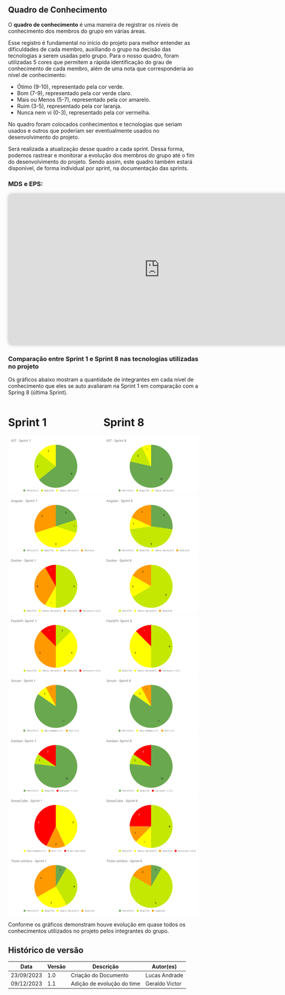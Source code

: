 ## Quadro de Conhecimento

O **quadro de conhecimento** é uma maneira de registrar os níveis de conhecimento dos membros do grupo em várias áreas.

Esse registro é fundamental no início do projeto para melhor entender as dificuldades de cada membro, auxiliando o grupo na decisão das tecnologias a serem usadas pelo grupo. Para o nosso quadro, foram utilizadas 5 cores que permitem a rápida identificação do grau de conhecimento de cada membro, além de uma nota que corresponderia ao nível de conhecimento:

- Ótimo (9-10), representado pela cor verde.
- Bom (7-9), representado pela cor verde claro.
- Mais ou Menos (5-7), representado pela cor amarelo.
- Ruim (3-5), representado pela cor laranja.
- Nunca nem vi (0-3), representado pela cor vermelha.

No quadro foram colocados conhecimentos e tecnologias que seriam usados e outros que poderiam ser eventualmente usados no desenvolvimento do projeto.

Será realizada a atualização desse quadro a cada sprint. Dessa forma, podemos rastrear e monitorar a evolução dos membros do grupo até o fim do desenvolvimento do projeto. Sendo assim, este quadro também estará disponível, de forma individual por sprint, na documentação das sprints.

### MDS e EPS:

<iframe src="https://docs.google.com/spreadsheets/d/e/2PACX-1vRfvuXHyq18k4GbOit8dXVr_sYbU63qSmTRchwqdd4ZDfoMTLGmZlv3K4Jp5ol9NUkpwf_cm_2RaGrE/pubhtml?single=false&amp;widget=true&amp;headers=false" style="width: 800px; height: 400px; border: none;border-radius: 10px;box-shadow: 0 0 10px rgba(0, 0, 0, 0.2);"></iframe>

### Comparação entre Sprint 1 e Sprint 8 nas tecnologias utilizadas no projeto

Os gráficos abaixo mostram a quantidade de integrantes em cada nível de conhecimento que eles se auto avaliaram na Sprint 1 em comparação com a Spring 8 (última Sprint).

<div style="display: flex; justify-content: space-around; align-items: center;">
  <div>
    <h1>Sprint 1</h1>
    <img src="../assets/sprints-quadro-conhecimento/GIT-Sprint1.png" alt="Sprint 1" />
  </div>

  <div>
    <h1>Sprint 8</h1>
    <img src="../assets/sprints-quadro-conhecimento/GIT-Sprint8.png" alt="Sprint 8" />
  </div>
</div>

<div style="display: flex; justify-content: space-around; align-items: center;">
  <div>
    <img src="../assets/sprints-quadro-conhecimento/Angular-Sprint1.png" alt="Sprint 1" />
  </div>

  <div>
    <img src="../assets/sprints-quadro-conhecimento/Angular-Sprint8.png" alt="Sprint 8" />
  </div>
</div>

<div style="display: flex; justify-content: space-around; align-items: center;">
  <div>
    <img src="../assets/sprints-quadro-conhecimento/Docker-Sprint1.png" alt="Sprint 1" />
  </div>

  <div>
    <img src="../assets/sprints-quadro-conhecimento/Docker-Sprint8.png" alt="Sprint 8" />
  </div>
</div>

<div style="display: flex; justify-content: space-around; align-items: center;">
  <div>
    <img src="../assets/sprints-quadro-conhecimento/FastAPI-Sprint1.png" alt="Sprint 1" />
  </div>

  <div>
    <img src="../assets/sprints-quadro-conhecimento/FastAPI-Sprint8.png" alt="Sprint 8" />
  </div>
</div>

<div style="display: flex; justify-content: space-around; align-items: center;">
  <div>
    <img src="../assets/sprints-quadro-conhecimento/Scrum-Sprint1.png" alt="Sprint 1" />
  </div>

  <div>
    <img src="../assets/sprints-quadro-conhecimento/Scrum-Sprint8.png" alt="Sprint 8" />
  </div>
</div>

<div style="display: flex; justify-content: space-around; align-items: center;">
  <div>
    <img src="../assets/sprints-quadro-conhecimento/Kanban-Sprint1.png" alt="Sprint 1" />
  </div>

  <div>
    <img src="../assets/sprints-quadro-conhecimento/Kanban-Sprint8.png" alt="Sprint 8" />
  </div>
</div>

<div style="display: flex; justify-content: space-around; align-items: center;">
  <div>
    <img src="../assets/sprints-quadro-conhecimento/SonarCube-Sprint1.png" alt="Sprint 1" />
  </div>

  <div>
    <img src="../assets/sprints-quadro-conhecimento/SonarCube-Sprint8.png" alt="Sprint 8" />
  </div>
</div>

<div style="display: flex; justify-content: space-around; align-items: center;">
  <div>
    <img src="../assets/sprints-quadro-conhecimento/Testeunitario-Sprint1.png" alt="Sprint 1" />
  </div>

  <div>
    <img src="../assets/sprints-quadro-conhecimento/Testeunitario-Sprint8.png" alt="Sprint 8" />
  </div>
</div>

Conforme os gráficos demonstram houve evolução em quase todos os conhecimentos utilizados no projeto pelos integrantes do grupo.

## Histórico de versão
| Data | Versão | Descrição | Autor(es) |
| ---- | ---- | ---- | ---- |
| 23/09/2023 | 1.0 | Criação do Documento | Lucas Andrade |
| 09/12/2023 | 1.1 | Adição de evolução do time | Geraldo Victor |